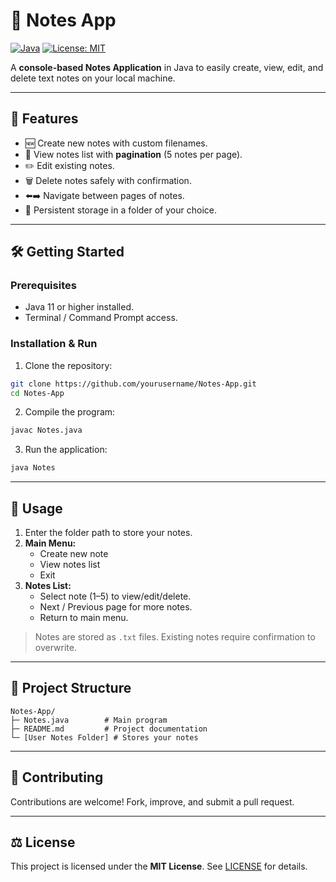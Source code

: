 # 📝 Notes App

[![Java](https://img.shields.io/badge/Java-11+-blue)](https://www.java.com/) [![License: MIT](https://img.shields.io/badge/License-MIT-yellow.svg)](LICENSE)

A **console-based Notes Application** in Java to easily create, view, edit, and delete text notes on your local machine.

---

## 🚀 Features

- 🆕 Create new notes with custom filenames.
- 📄 View notes list with **pagination** (5 notes per page).
- ✏️ Edit existing notes.
- 🗑️ Delete notes safely with confirmation.
- ⬅️➡️ Navigate between pages of notes.
- 💾 Persistent storage in a folder of your choice.

---

## 🛠️ Getting Started

### Prerequisites

- Java 11 or higher installed.
- Terminal / Command Prompt access.

### Installation & Run

1. Clone the repository:

```bash
git clone https://github.com/yourusername/Notes-App.git
cd Notes-App
```

2. Compile the program:

```bash
javac Notes.java
```

3. Run the application:

```bash
java Notes
```

---

## 🎯 Usage

1. Enter the folder path to store your notes.
2. **Main Menu:**
   - Create new note
   - View notes list
   - Exit
3. **Notes List:**
   - Select note (1–5) to view/edit/delete.
   - Next / Previous page for more notes.
   - Return to main menu.

> Notes are stored as `.txt` files. Existing notes require confirmation to overwrite.

---

## 📂 Project Structure

```
Notes-App/
├─ Notes.java        # Main program
├─ README.md         # Project documentation
└─ [User Notes Folder] # Stores your notes
```

---

## 🤝 Contributing

Contributions are welcome! Fork, improve, and submit a pull request.

---

## ⚖️ License

This project is licensed under the **MIT License**. See [LICENSE](LICENSE) for details.
